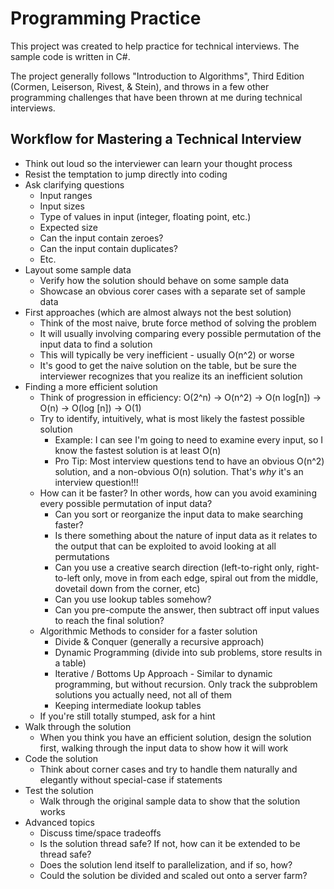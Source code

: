 # Programming Practice

This project was created to help practice for technical interviews. The sample code is written in C#.

The project generally follows "Introduction to Algorithms", Third Edition (Cormen, Leiserson, Rivest, & Stein), and throws in a few
other programming challenges that have been thrown at me during technical interviews.

## Workflow for Mastering a Technical Interview
* Think out loud so the interviewer can learn your thought process
* Resist the temptation to jump directly into coding
* Ask clarifying questions
  * Input ranges
  * Input sizes
  * Type of values in input (integer, floating point, etc.)
  * Expected size
  * Can the input contain zeroes?
  * Can the input contain duplicates?
  * Etc.
* Layout some sample data
  * Verify how the solution should behave on some sample data
  * Showcase an obvious corer cases with a separate set of sample data
* First approaches (which are almost always not the best solution)
  * Think of the most naive, brute force method of solving the problem
  * It will usually involving comparing every possible permutation of the input data to find a solution
  * This will typically be very inefficient - usually O(n^2) or worse
  * It's good to get the naive solution on the table, but be sure the interviewer recognizes that you realize its an inefficient solution
* Finding a more efficient solution
  * Think of progression in efficiency: O(2^n) -> O(n^2) -> O(n log[n]) -> O(n) -> O(log [n]) -> O(1)
  * Try to identify, intuitively, what is most likely the fastest possible solution
    * Example: I can see I'm going to need to examine every input, so I know the fastest solution is at least O(n)
    * Pro Tip: Most interview questions tend to have an obvious O(n^2) solution, and a non-obvious O(n) solution. That's *why* it's an interview question!!!
  * How can it be faster? In other words, how can you avoid examining every possible permutation of input data?
    * Can you sort or reorganize the input data to make searching faster?
    * Is there something about the nature of input data as it relates to the output that can be exploited to avoid looking at all permutations
    * Can you use a creative search direction (left-to-right only, right-to-left only, move in from each edge, spiral out from the middle, dovetail down from the corner, etc)
    * Can you use lookup tables somehow?
    * Can you pre-compute the answer, then subtract off input values to reach the final solution?
  * Algorithmic Methods to consider for a faster solution
    * Divide & Conquer (generally a recursive approach)
    * Dynamic Programming (divide into sub problems, store results in a table)
    * Iterative / Bottoms Up Approach - Similar to dynamic programming, but without recursion. Only track the subproblem solutions you actually need, not all of them
    * Keeping intermediate lookup tables
  * If you're still totally stumped, ask for a hint
* Walk through the solution
  * When you think you have an efficient solution, design the solution first, walking through the input data to show how it will work
* Code the solution
  * Think about corner cases and try to handle them naturally and elegantly without special-case if statements
* Test the solution
  * Walk through the original sample data to show that the solution works
* Advanced topics
  * Discuss time/space tradeoffs
  * Is the solution thread safe? If not, how can it be extended to be thread safe?
  * Does the solution lend itself to parallelization, and if so, how?
  * Could the solution be divided and scaled out onto a server farm?


    


